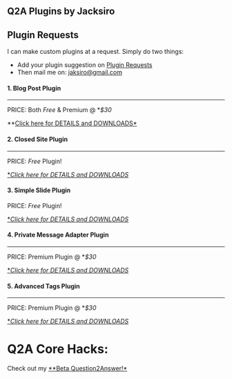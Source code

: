 ##  Q2A Plugins by Jacksiro

Plugin Requests
---------------
I can make custom plugins at a request. Simply do two things:
- Add your plugin suggestion on [Plugin Requests](http://www.question2answer.org/qa/65702/plugin-requests-what-plugins-wish-have-developed-your-site)
- Then mail me on: jaksiro@gmail.com

#### 1. Blog Post Plugin
------------------------
PRICE: Both *Free* & Premium @ **$30*

**[Click here for DETAILS and DOWNLOADS*](https://github.com/JackSiro/Q2A-Blog-Post-Plugin)

#### 2. Closed Site Plugin
--------------------------
PRICE: *Free* Plugin!

[**Click here for DETAILS and DOWNLOADS*](https://github.com/JackSiro/Q2A-Closed-Site-Plugin)

#### 3. Simple Slide Plugin 
PRICE: *Free* Plugin!

[**Click here for DETAILS and DOWNLOADS*](https://github.com/JackSiro/Q2A-Simple-Slide-Plugin)

#### 4. Private Message Adapter Plugin
--------------------------------------
PRICE: Premium Plugin @ **$30*

[**Click here for DETAILS and DOWNLOADS*](https://github.com/JackSiro/Q2A-PM-Adapter-Plugin)

#### 5. Advanced Tags Plugin
----------------------------
PRICE: Premium Plugin @ **$30*

[**Click here for DETAILS and DOWNLOADS*](https://github.com/JackSiro/Q2A-Advanced-Tags-Plugin)


Q2A Core Hacks:
===============

Check out my [**Beta Question2Answer!*](https://github.com/JackSiro/Question2Answer)


